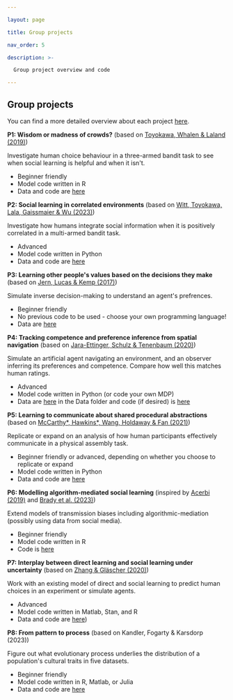 ```yaml
---

layout: page

title: Group projects

nav_order: 5

description: >-

  Group project overview and code

---
```


  
  

## Group projects

You can find a more detailed overview about each project [here](https://docs.google.com/presentation/d/1y2qfXVWEgXsvuHgZ7YbZrdSH-nGg-fyhg13a6hatKks/edit?usp=sharing).  

**P1: Wisdom or madness of crowds?**
(based on [Toyokawa, Whalen & Laland (2019)](https://www.nature.com/articles/s41562-018-0518-x))

Investigate human choice behaviour in a three-armed bandit task to see when social learning is helpful and when it isn't.
- Beginner friendly
- Model code written in R
- Data and code are [here](https://github.com/WataruToyokawa/ToyokawaWhalenLaland2018)


**P2: Social learning in correlated environments**
(based on [Witt, Toyokawa, Lala, Gaissmaier & Wu (2023)](https://psyarxiv.com/c3fuq/))

Investigate how humans integrate social information when it is positively correlated in a multi-armed bandit task.
- Advanced
- Model code written in Python
- Data and code are [here](https://github.com/AlexandraWitt/socialGeneralization_COSMOS)


**P3: Learning other people's values based on the decisions they make**
(based on [Jern, Lucas & Kemp (2017)](https://www.sciencedirect.com/science/article/pii/S0010027717301798?via%3Dihub))

Simulate inverse decision-making to understand an agent's prefrences.
- Beginner friendly
- No previous code to be used - choose your own programming language!
- Data are [here](https://github.com/alanjern/preferencelearning)


**P4: Tracking competence and preference inference from spatial navigation**
(based on [Jara-Ettinger, Schulz & Tenenbaum (2020)](https://compdevlab.yale.edu/docs/2020/cogpsych_NUC.pdf))

Simulate an artificial agent navigating an environment, and an observer inferring its preferences and competence. Compare how well this matches human ratings.
- Advanced
- Model code written in Python (or code your own MDP) 
- Data are [here](https://osf.io/uzs8r/) in the Data folder and code (if desired) is [here](https://github.com/julianje/Bishop)


**P5: Learning to communicate about shared procedural abstractions**
(based on [McCarthy*, Hawkins*, Wang, Holdaway & Fan (2021)](https://cogtoolslab.github.io/pdf/mccarthy_cogsci_2021b.pdf))

Replicate or expand on an analysis of how human participants effectively communicate in a physical assembly task.
- Beginner friendly or advanced, depending on whether you choose to replicate or expand
- Model code written in Python
- Data and code are [here](https://github.com/cogtoolslab/compositional_abstractions_tutorial)

 
**P6: Modelling algorithm-mediated social learning**
(inspired by [Acerbi (2019)](https://www.nature.com/articles/s41599-019-0224-y) and [Brady et al. (2023)](https://osf.io/yw5ah/))

Extend models of transmission biases including algorithmic-mediation (possibly using data from social media).
- Beginner friendly
- Model code written in R
- Code is [here](https://acerbialberto.com/IBM-cultevo/)


**P7: Interplay between direct learning and social learning under uncertainty**
(based on [Zhang & Gläscher (2020)](https://www.science.org/doi/10.1126/sciadv.abb4159))

Work with an existing model of direct and social learning to predict human choices in an experiment or simulate agents.
- Advanced
- Model code written in Matlab, Stan, and R
- Data and code are [here](https://github.com/lei-zhang/SIT))


**P8: From pattern to process**
(based on Kandler, Fogarty & Karsdorp (2023))

Figure out what evolutionary process underlies the distribution of a population's cultural traits in five datasets. 
- Beginner friendly
- Model code written in R, Matlab, or Julia
- Data and code are [here](https://github.com/AlexandraWitt/PatternToProcess_COSMOS)